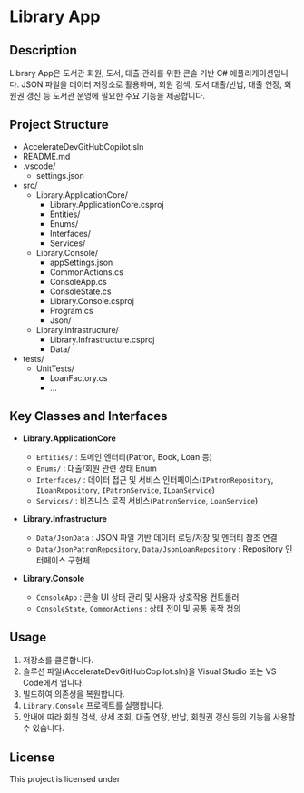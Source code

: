 # Library App

## Description

Library App은 도서관 회원, 도서, 대출 관리를 위한 콘솔 기반 C# 애플리케이션입니다. JSON 파일을 데이터 저장소로 활용하며, 회원 검색, 도서 대출/반납, 대출 연장, 회원권 갱신 등 도서관 운영에 필요한 주요 기능을 제공합니다.

## Project Structure

- AccelerateDevGitHubCopilot.sln
- README.md
- .vscode/
  - settings.json
- src/
  - Library.ApplicationCore/
    - Library.ApplicationCore.csproj
    - Entities/
    - Enums/
    - Interfaces/
    - Services/
  - Library.Console/
    - appSettings.json
    - CommonActions.cs
    - ConsoleApp.cs
    - ConsoleState.cs
    - Library.Console.csproj
    - Program.cs
    - Json/
  - Library.Infrastructure/
    - Library.Infrastructure.csproj
    - Data/
- tests/
  - UnitTests/
    - LoanFactory.cs
    - ...

## Key Classes and Interfaces

- **Library.ApplicationCore**
  - `Entities/` : 도메인 엔터티(Patron, Book, Loan 등)
  - `Enums/` : 대출/회원 관련 상태 Enum
  - `Interfaces/` : 데이터 접근 및 서비스 인터페이스(`IPatronRepository`, `ILoanRepository`, `IPatronService`, `ILoanService`)
  - `Services/` : 비즈니스 로직 서비스(`PatronService`, `LoanService`)

- **Library.Infrastructure**
  - `Data/JsonData` : JSON 파일 기반 데이터 로딩/저장 및 엔터티 참조 연결
  - `Data/JsonPatronRepository`, `Data/JsonLoanRepository` : Repository 인터페이스 구현체

- **Library.Console**
  - `ConsoleApp` : 콘솔 UI 상태 관리 및 사용자 상호작용 컨트롤러
  - `ConsoleState`, `CommonActions` : 상태 전이 및 공통 동작 정의

## Usage

1. 저장소를 클론합니다.
2. 솔루션 파일(AccelerateDevGitHubCopilot.sln)을 Visual Studio 또는 VS Code에서 엽니다.
3. 빌드하여 의존성을 복원합니다.
4. `Library.Console` 프로젝트를 실행합니다.
5. 안내에 따라 회원 검색, 상세 조회, 대출 연장, 반납, 회원권 갱신 등의 기능을 사용할 수 있습니다.

## License

This project is licensed under